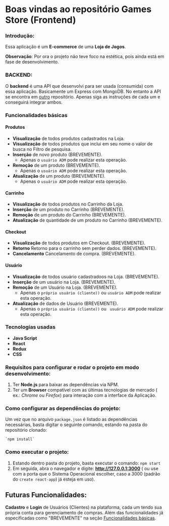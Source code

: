 # Boas vindas ao repositório Games Store (Frontend)

### Introdução:

Essa aplicação é um **E-commerce** de uma **Loja de Jogos**.

**Observação**: Por ora o projeto não teve foco na estética, pois ainda está em fase de desenvolvimento.

### BACKEND:

O **backend** é uma API que desenvolvi para ser usada (consumida) com essa aplicação. Basicamente um Express com MongoDB. No entanto a API se encontra em [outro](https://github.com/becauro/games-store-back) repositório. Apenas siga as instruções de cada um e conseguirá integrar ambos.

### Funcionalidades básicas


#### Produtos

* **Visualização** de todos produtos cadastrados na Loja.
* **Visualização** de todos produtos que inclui em seu nome o valor de busca no Filtro de pesquisa.
* **Inserção** de novo produto (BREVEMENTE).
  * Apenas o `usuário ADM` pode realizar esta operação.
* **Remoção** de um produto (BREVEMENTE).
  * Apenas o `usuário ADM` pode realizar esta operação.
* **Atualização** de um produto (BREVEMENTE).
  * Apenas o `usuário ADM` pode realizar esta operação.


#### Carrinho

* **Visualização** de todos produtos no Carrinho da Loja. 
* **Inserção** de um produto no Carrinho (BREVEMENTE). 
* **Remoção** de um produto do Carrinho (BREVEMENTE).
* **Atualização** de quantidade de um produto no Carrinho (BREVEMENTE).

#### Checkout

* **Visualização** de todos produtos em Checkout. (BREVEMENTE).
* **Retorno** Retorno para o carrinho sem perder dados. (BREVEMENTE).
* **Cancelamento** Cancelamento de compra. (BREVEMENTE).


#### Usuário

* **Visualização** de todos usuário cadastradoos na Loja. (BREVEMENTE).
* **Inserção** de um usuário na Loja. (BREVEMENTE).
* **Remoção** de um Usuário na Loja. (BREVEMENTE).
  * Apenas o `próprio usuário (cliente))` ou `usuário ADM` pode realizar esta operação.
* **Atualização** de dados de Usuário (BREVEMENTE).
  * Apenas o `próprio usuário (cliente))` ou ` usuário ADM`  pode realizar esta operação.

### Tecnologias usadas

* **Java Script**
* **React**
* **Redux**
* **CSS**

### Requisitos para configurar e rodar o projeto em modo desenvolvimento:

1. Ter **Node.js** para baixar as dependências via NPM.
2. Ter um **Browser** compatível com as últimas tecnologias de mercado ( ex.: _Chrome_ ou _Firefox_) para interação com a interface da Aplicação.

### Como configurar as dependências do projeto:

Um vez que no arquivo `package.json` é listado as dependências necessárias, basta digitar o seguinte comando, estando na pasta do repositório clonado:

    `npm install`

### Como executar o projeto:

1. Estando dentro pasta do projeto, basta executar o comando: `npm start`
2. Em seguida, abra o navegador e digite: **http://127.0.0.1:3000** ( ou use com a porta que o Sistema Operacional escolher, caso a 3000 (padrão do `create react-app`) já esteja em uso).


## Futuras Funcionalidades:

**Cadastro** e **Login** de Usuários (Clientes) na plataforma, cada um tendo sua própria conta para gerenciamento de compras.
Além das funcionalidades já especificadas como "BREVEMENTE" na seção [Funcionalidades básicas](#funcionalidades-básicas).
